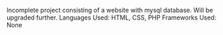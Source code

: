 Incomplete project consisting of a website with mysql database. Will be upgraded further.
Languages Used: HTML, CSS, PHP
Frameworks Used: None
